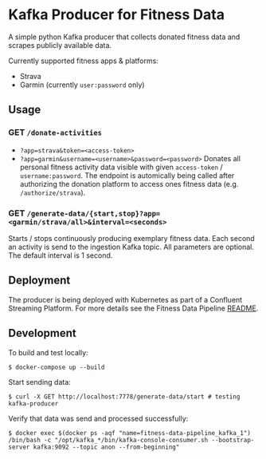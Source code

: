 # Kafka Producer for Fitness Data

A simple python Kafka producer that collects donated fitness data and scrapes publicly available data.

Currently supported fitness apps & platforms:
* Strava
* Garmin (currently `user:password` only)

## Usage

### GET `/donate-activities`
* `?app=strava&token=<access-token>`
* `?app=garmin&username=<username>&password=<password>`
Donates all personal fitness activity data visible with given `access-token` / `username:password`. The endpoint is automically being called after authorizing the donation platform to access ones fitness data (e.g. `/authorize/strava`).

### GET `/generate-data/{start,stop}?app=<garmin/strava/all>&interval=<seconds>`
Starts / stops continuously producing exemplary fitness data. Each second an activity is send to the ingestion Kafka topic. All parameters are optional. The default interval is 1 second.


## Deployment

The producer is being deployed with Kubernetes as part of a Confluent Streaming Platform. For more details see the Fitness Data Pipeline [README](../README.md).


## Development

To build and test locally:
```
$ docker-compose up --build
```

Start sending data:
```
$ curl -X GET http://localhost:7778/generate-data/start # testing kafka-producer
```

Verify that data was send and processed successfully:
```
$ docker exec $(docker ps -aqf "name=fitness-data-pipeline_kafka_1") /bin/bash -c "/opt/kafka_*/bin/kafka-console-consumer.sh --bootstrap-server kafka:9092 --topic anon --from-beginning"
```